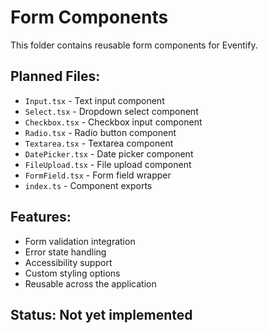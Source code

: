 # Form Components

This folder contains reusable form components for Eventify.

## Planned Files:
- `Input.tsx` - Text input component
- `Select.tsx` - Dropdown select component
- `Checkbox.tsx` - Checkbox input component
- `Radio.tsx` - Radio button component
- `Textarea.tsx` - Textarea component
- `DatePicker.tsx` - Date picker component
- `FileUpload.tsx` - File upload component
- `FormField.tsx` - Form field wrapper
- `index.ts` - Component exports

## Features:
- Form validation integration
- Error state handling
- Accessibility support
- Custom styling options
- Reusable across the application

## Status: Not yet implemented
